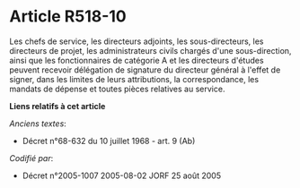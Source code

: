 # Article R518-10

Les chefs de service, les directeurs adjoints, les sous-directeurs, les directeurs de projet, les administrateurs civils
chargés d'une sous-direction, ainsi que les fonctionnaires de catégorie A et les directeurs d'études peuvent recevoir
délégation de signature du directeur général à l'effet de signer, dans les limites de leurs attributions, la correspondance,
les mandats de dépense et toutes pièces relatives au service.

**Liens relatifs à cet article**

_Anciens textes_:

  - Décret n°68-632 du 10 juillet 1968 - art. 9 (Ab)

_Codifié par_:

  - Décret n°2005-1007 2005-08-02 JORF 25 août 2005

